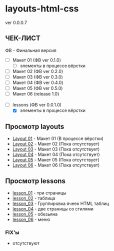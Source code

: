 # layouts-html-css
ver 0.0.0.7

## ЧЕК-ЛИСТ
ФВ - Финальная версия

- [ ] Макет 01 (ФВ ver 0.1.0)
  - [ ] элементы в процессе вёрстки
- [ ] Макет 02 (ФВ ver 0.2.0)
- [ ] Макет 03 (ФВ ver 0.3.0)
- [ ] Макет 04 (ФВ ver 0.4.0)
- [ ] Макет 05 (ФВ ver 0.5.0)
- [ ] Макет 06 (release 1.0) 
<br><br>
- [ ] lessons (ФВ ver 0.0.1.0)
  - [x] элементы в процессе вёрстки

## Просмотр layouts
- [Layout 01] - Макет 01 (В процессе вёрстки)
- [Layout 02] - Макет 02 (Пока отсутствует)
- [Layout 03] - Макет 03 (Пока отсутствует)
- [Layout 04] - Макет 04 (Пока отсутствует)
- [Layout 05] - Макет 05 (Пока отсутствует)
- [Layout 06] - Макет 06 (Пока отсутствует)

## Просмотр lessons
- [lesson_01] - три страницы
- [lesson_02] - таблица
- [lesson_03] - Группировка ячеек HTML таблиц
- [lesson_04] - две страницы со стилями
- [lesson_05] - обезьяна
- [lesson_06] - меню

### FIX'ы
- отсутствуют

[Layout 01]: http://htmlpreview.github.io/?https://github.com/kroobeet/layouts-html-css/blob/master/LAYOUTS/01/index.html
[Layout 02]: http://htmlpreview.github.io/?https://github.com/kroobeet/layouts-html-css/blob/master/LAYOUTS/02/index.html
[Layout 03]: http://htmlpreview.github.io/?https://github.com/kroobeet/layouts-html-css/blob/master/LAYOUTS/03/index.html
[Layout 04]: http://htmlpreview.github.io/?https://github.com/kroobeet/layouts-html-css/blob/master/LAYOUTS/04/index.html
[Layout 05]: http://htmlpreview.github.io/?https://github.com/kroobeet/layouts-html-css/blob/master/LAYOUTS/05/index.html
[Layout 06]: http://htmlpreview.github.io/?https://github.com/kroobeet/layouts-html-css/blob/master/LAYOUTS/06/index.html

[lesson_01]: http://htmlpreview.github.io/?https://github.com/kroobeet/layouts-html-css/blob/master/LAYOUTS/lessons/lesson_01/page_1.html
[lesson_02]: http://htmlpreview.github.io/?https://github.com/kroobeet/layouts-html-css/blob/master/LAYOUTS/lessons/lesson_02/index.html
[lesson_03]: http://htmlpreview.github.io/?https://github.com/kroobeet/layouts-html-css/blob/master/LAYOUTS/lessons/lesson_03/index.html
[lesson_04]: http://htmlpreview.github.io/?https://github.com/kroobeet/layouts-html-css/blob/master/LAYOUTS/lessons/lesson_04/page_1.html
[lesson_05]: http://htmlpreview.github.io/?https://github.com/kroobeet/layouts-html-css/blob/master/LAYOUTS/lessons/lesson_05/index.html
[lesson_06]: http://htmlpreview.github.io/?https://github.com/kroobeet/layouts-html-css/blob/master/LAYOUTS/lessons/lesson_06/index.html